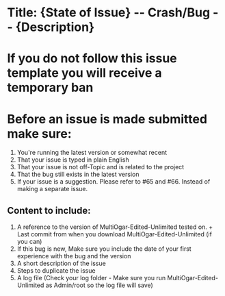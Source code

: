 # Title: {State of Issue} -- Crash/Bug -- {Description}
# If you do not follow this issue template you will receive a temporary ban
# Before an issue is made submitted make sure:
1. You're running the latest version or somewhat recent
2. That your issue is typed in plain English
3. That your issue is not off-Topic and is related to the project
4. That the bug still exists in the latest version
5. If your issue is a suggestion. Please refer to #65 and #66. Instead of making a separate issue.

## Content to include:

1. A reference to the version of MultiOgar-Edited-Unlimited tested on. + Last commit from when you download MultiOgar-Edited-Unlimited    (if you can)
2. If this bug is new, Make sure you include the date of your first experience with the bug and the version
2. A short description of the issue
3. Steps to duplicate the issue
4. A log file (Check your log folder - Make sure you run MultiOgar-Edited-Unlimited as Admin/root so the log file will save)
